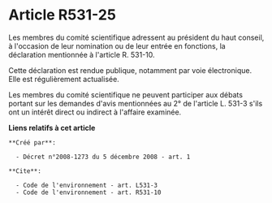# Article R531-25

Les membres du comité scientifique adressent au président du haut conseil, à l'occasion de leur nomination ou de leur entrée
en fonctions, la déclaration mentionnée à l'article R. 531-10.

Cette déclaration est rendue publique, notamment par voie électronique. Elle est régulièrement actualisée.

Les membres du comité scientifique ne peuvent participer aux débats portant sur les demandes d'avis mentionnées au 2° de
l'article L. 531-3 s'ils ont un intérêt direct ou indirect à l'affaire examinée.

**Liens relatifs à cet article**

	**Créé par**:

	  - Décret n°2008-1273 du 5 décembre 2008 - art. 1

	**Cite**:

	  - Code de l'environnement - art. L531-3
	  - Code de l'environnement - art. R531-10

